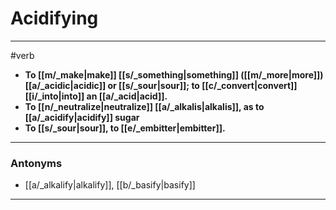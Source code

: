# Acidifying
---
#verb
- **To [[m/_make|make]] [[s/_something|something]] ([[m/_more|more]]) [[a/_acidic|acidic]] or [[s/_sour|sour]]; to [[c/_convert|convert]] [[i/_into|into]] an [[a/_acid|acid]].**
- **To [[n/_neutralize|neutralize]] [[a/_alkalis|alkalis]], as to [[a/_acidify|acidify]] sugar**
- **To [[s/_sour|sour]], to [[e/_embitter|embitter]].**
---
### Antonyms
- [[a/_alkalify|alkalify]], [[b/_basify|basify]]
---
